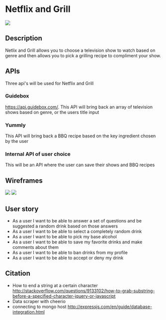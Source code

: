 # Netflix and Grill

![](http://chipchickcom.wpengine.netdna-cdn.com/wp-content/uploads/2016/04/p7521_column_grid_12-508x508.jpg)

## Description
Netlix and Grill allows you to choose a television show to watch based on genre and then allows you to pick a grilling recipe to compliment your show.

## APIs
Three api's will be used for Netflix and Grill

### Guidebox
https://api.guidebox.com/.
This API will bring back an array of television shows based on genre, or the users title input

### Yummly
This API will bring back a BBQ recipe based on the key ingredient chosen by the user

### Internal API of user choice
This will be an API where the user can save their shows and BBQ recipes


## Wireframes
![](http://imgur.com/a/Zbjzx)
![](http://imgur.com/a/Psqus)

## User story

- As a user I want to be able to answer a set of questions and be suggested a random drink based on those answers
- As a user I want to be able to select a completely random drink
- As a user I want to be able to pick my base alcohol
- As a user I want to be able to save my favorite drinks and make comments about them
- As a user I want to be able to ban drinks from my profile
- As a user I want to  be able to accept or deny my drink 

## Citation
- How to end a string at a certain character http://stackoverflow.com/questions/9133102/how-to-grab-substring-before-a-specified-character-jquery-or-javascript
- Data scraper with cheerio
- connecting to mongo host http://expressjs.com/en/guide/database-integration.html
